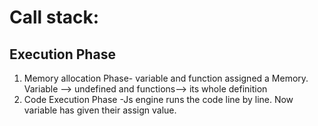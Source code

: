 # Call stack:

## Execution Phase

1. Memory allocation Phase- variable and function assigned a Memory.
   Variable --> undefined and functions--> its whole definition
2. Code Execution Phase -Js engine runs the code line by line. Now variable has given their assign value.
